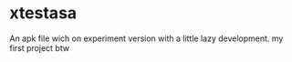 # xtestasa
An apk file wich on experiment version with a little lazy development.  my first project btw

